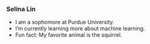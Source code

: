 ### Selina Lin
- I am a sophomore at Purdue University.
- I’m currently learning more about machine learning.
- Fun fact: My favorite animal is the squirrel.

<!---
sl2828/sl2828 is a ✨ special ✨ repository because its `README.md` (this file) appears on your GitHub profile.
You can click the Preview link to take a look at your changes.
--->
